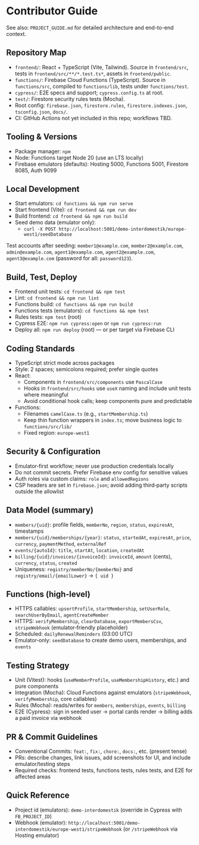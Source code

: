 # Contributor Guide

See also: `PROJECT_GUIDE.md` for detailed architecture and end-to-end context.

## Repository Map
- `frontend/`: React + TypeScript (Vite, Tailwind). Source in `frontend/src`, tests in `frontend/src/**/*.test.ts*`, assets in `frontend/public`.
- `functions/`: Firebase Cloud Functions (TypeScript). Source in `functions/src`, compiled to `functions/lib`, tests under `functions/test`.
- `cypress/`: E2E specs and support; `cypress.config.ts` at root.
- `test/`: Firestore security rules tests (Mocha).
- Root config: `firebase.json`, `firestore.rules`, `firestore.indexes.json`, `tsconfig.json`, `docs/`.
- CI: GitHub Actions not yet included in this repo; workflows TBD.

## Tooling & Versions
- Package manager: `npm`
- Node: Functions target Node 20 (use an LTS locally)
- Firebase emulators (defaults): Hosting 5000, Functions 5001, Firestore 8085, Auth 9099

## Local Development
- Start emulators: `cd functions && npm run serve`
- Start frontend (Vite): `cd frontend && npm run dev`
- Build frontend: `cd frontend && npm run build`
- Seed demo data (emulator only):
  - `curl -X POST http://localhost:5001/demo-interdomestik/europe-west1/seedDatabase`

Test accounts after seeding: `member1@example.com`, `member2@example.com`, `admin@example.com`, `agent1@example.com`, `agent2@example.com`, `agent3@example.com` (password for all: `password123`).

## Build, Test, Deploy
- Frontend unit tests: `cd frontend && npm test`
- Lint: `cd frontend && npm run lint`
- Functions build: `cd functions && npm run build`
- Functions tests (emulators): `cd functions && npm test`
- Rules tests: `npm test` (root)
- Cypress E2E: `npm run cypress:open` or `npm run cypress:run`
- Deploy all: `npm run deploy` (root) — or per target via Firebase CLI

## Coding Standards
- TypeScript strict mode across packages
- Style: 2 spaces; semicolons required; prefer single quotes
- React:
  - Components in `frontend/src/components` use `PascalCase`
  - Hooks in `frontend/src/hooks` use `useX` naming and include unit tests where meaningful
  - Avoid conditional hook calls; keep components pure and predictable
- Functions:
  - Filenames `camelCase.ts` (e.g., `startMembership.ts`)
  - Keep thin function wrappers in `index.ts`; move business logic to `functions/src/lib/`
  - Fixed region: `europe-west1`

## Security & Configuration
- Emulator‑first workflow; never use production credentials locally
- Do not commit secrets. Prefer Firebase env config for sensitive values
- Auth roles via custom claims: `role` and `allowedRegions`
- CSP headers are set in `firebase.json`; avoid adding third‑party scripts outside the allowlist

## Data Model (summary)
- `members/{uid}`: profile fields, `memberNo`, `region`, `status`, `expiresAt`, timestamps
- `members/{uid}/memberships/{year}`: `status`, `startedAt`, `expiresAt`, `price`, `currency`, `paymentMethod`, `externalRef`
- `events/{autoId}`: `title`, `startAt`, `location`, `createdAt`
- `billing/{uid}/invoices/{invoiceId}`: `invoiceId`, `amount` (cents), `currency`, `status`, `created`
- Uniqueness: `registry/memberNo/{memberNo}` and `registry/email/{emailLower}` → `{ uid }`

## Functions (high‑level)
- HTTPS callables: `upsertProfile`, `startMembership`, `setUserRole`, `searchUserByEmail`, `agentCreateMember`
- HTTPS: `verifyMembership`, `clearDatabase`, `exportMembersCsv`, `stripeWebhook` (emulator‑friendly placeholder)
- Scheduled: `dailyRenewalReminders` (03:00 UTC)
- Emulator‑only: `seedDatabase` to create demo users, memberships, and `events`

## Testing Strategy
- Unit (Vitest): hooks (`useMemberProfile`, `useMembershipHistory`, etc.) and pure components
- Integration (Mocha): Cloud Functions against emulators (`stripeWebhook`, `verifyMembership`, core callables)
- Rules (Mocha): reads/writes for `members`, `memberships`, `events`, `billing`
- E2E (Cypress): sign in seeded user → portal cards render → billing adds a paid invoice via webhook

## PR & Commit Guidelines
- Conventional Commits: `feat:`, `fix:`, `chore:`, `docs:`, etc. (present tense)
- PRs: describe changes, link issues, add screenshots for UI, and include emulator/testing steps
- Required checks: frontend tests, functions tests, rules tests, and E2E for affected areas

## Quick Reference
- Project id (emulators): `demo-interdomestik` (override in Cypress with `FB_PROJECT_ID`)
- Webhook (emulator): `http://localhost:5001/demo-interdomestik/europe-west1/stripeWebhook` (or `/stripeWebhook` via Hosting emulator)
